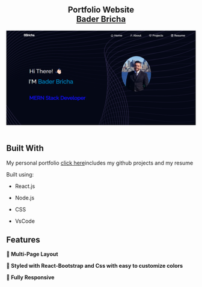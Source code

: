 <h2 align="center">
  Portfolio Website <br/>
  <a href="https://b-bricha.vercel.app/" target="_blank">Bader Bricha</a>
</h2>
<div align="center">
  <img alt="Demo" src="./Images/Screenshot 2023-07-12 001211.png" />
</div>

<br/>


<h3 align="center">
  
</h3>


## Built With

My personal portfolio <a href="https://b-bricha.vercel.app/" target="_blank">click here</a>includes my github projects and my resume<br/>

 Built using:

- React.js
- Node.js

- CSS
- VsCode

## Features

**📖 Multi-Page Layout**

**🎨 Styled with React-Bootstrap and Css with easy to customize colors**

**📱 Fully Responsive**

